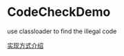 # CodeCheckDemo

use classloader to find the illegal code


[实现方式介绍](https://www.jianshu.com/p/f6793fbdd867)
